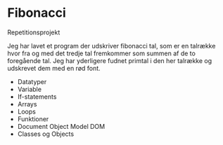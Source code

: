 # Fibonacci
Repetitionsprojekt

Jeg har lavet et program der udskriver fibonacci tal, som er en talrække hvor fra og med det tredje tal fremkommer som summen af de to foregående tal. Jeg har yderligere fudnet primtal i den her talrække og udskrevet dem med en rød font. 

- Datatyper <br>
- Variable <br>
- If-statements <br>
- Arrays <br>
- Loops <br>
- Funktioner <br>
- Document Object Model DOM <br>
- Classes og Objects <br>

